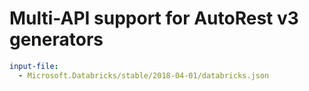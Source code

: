 # Multi-API support for AutoRest v3 generators

``` yaml $(enable-multi-api)
input-file:
  - Microsoft.Databricks/stable/2018-04-01/databricks.json
```
